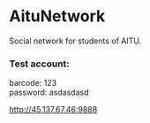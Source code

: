# AituNetwork

Social network for students of AITU.

### Test account:

barcode: 123<br>
password: asdasdasd

http://45.137.67.46:9888

